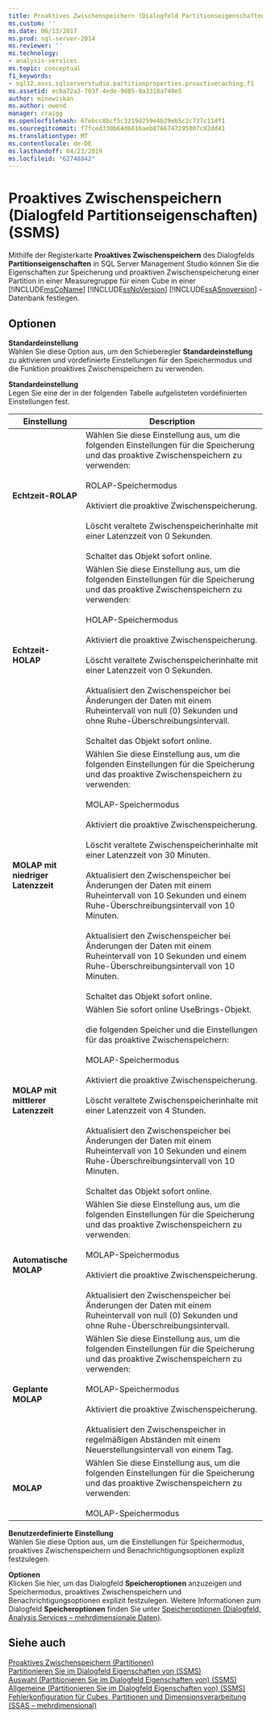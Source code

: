 ```yaml
---
title: Proaktives Zwischenspeichern (Dialogfeld Partitionseigenschaften) (SSMS) | Microsoft-Dokumentation
ms.custom: ''
ms.date: 06/13/2017
ms.prod: sql-server-2014
ms.reviewer: ''
ms.technology:
- analysis-services
ms.topic: conceptual
f1_keywords:
- sql12.asvs.sqlserverstudio.partitionproperties.proactivecaching.f1
ms.assetid: ecba72a3-703f-4ede-9d85-9a3318a749e5
author: minewiskan
ms.author: owend
manager: craigg
ms.openlocfilehash: 67ebcc8bcf5c3219d259e4b29eb5c2c737c11df1
ms.sourcegitcommit: f7fced330b64d6616aeb8766747295807c92dd41
ms.translationtype: MT
ms.contentlocale: de-DE
ms.lasthandoff: 04/23/2019
ms.locfileid: "62748842"
---
```

# <a name="proactive-caching-partition-properties-dialog-box-ssms"></a>Proaktives Zwischenspeichern (Dialogfeld Partitionseigenschaften) (SSMS)
  Mithilfe der Registerkarte **Proaktives Zwischenspeichern** des Dialogfelds **Partitionseigenschaften** in SQL Server Management Studio können Sie die Eigenschaften zur Speicherung und proaktiven Zwischenspeicherung einer Partition in einer Measuregruppe für einen Cube in einer [!INCLUDE[msCoName](../includes/msconame-md.md)] [!INCLUDE[ssNoVersion](../includes/ssnoversion-md.md)] [!INCLUDE[ssASnoversion](../includes/ssasnoversion-md.md)] -Datenbank festlegen.  
  
## <a name="options"></a>Optionen  
 **Standardeinstellung**  
 Wählen Sie diese Option aus, um den Schieberegler **Standardeinstellung** zu aktivieren und vordefinierte Einstellungen für den Speichermodus und die Funktion proaktives Zwischenspeichern zu verwenden.  
  
 **Standardeinstellung**  
 Legen Sie eine der in der folgenden Tabelle aufgelisteten vordefinierten Einstellungen fest.  
  
|Einstellung|Description|  
|-------------|-----------------|  
|**Echtzeit-ROLAP**|Wählen Sie diese Einstellung aus, um die folgenden Einstellungen für die Speicherung und das proaktive Zwischenspeichern zu verwenden:<br /><br /> ROLAP-Speichermodus<br /><br /> Aktiviert die proaktive Zwischenspeicherung.<br /><br /> Löscht veraltete Zwischenspeicherinhalte mit einer Latenzzeit von 0 Sekunden.<br /><br /> Schaltet das Objekt sofort online.|  
|**Echtzeit-HOLAP**|Wählen Sie diese Einstellung aus, um die folgenden Einstellungen für die Speicherung und das proaktive Zwischenspeichern zu verwenden:<br /><br /> HOLAP-Speichermodus<br /><br /> Aktiviert die proaktive Zwischenspeicherung.<br /><br /> Löscht veraltete Zwischenspeicherinhalte mit einer Latenzzeit von 0 Sekunden.<br /><br /> Aktualisiert den Zwischenspeicher bei Änderungen der Daten mit einem Ruheintervall von null (0) Sekunden und ohne Ruhe-Überschreibungsintervall.<br /><br /> Schaltet das Objekt sofort online.|  
|**MOLAP mit niedriger Latenzzeit**|Wählen Sie diese Einstellung aus, um die folgenden Einstellungen für die Speicherung und das proaktive Zwischenspeichern zu verwenden:<br /><br /> MOLAP-Speichermodus<br /><br /> Aktiviert die proaktive Zwischenspeicherung.<br /><br /> Löscht veraltete Zwischenspeicherinhalte mit einer Latenzzeit von 30 Minuten.<br /><br /> Aktualisiert den Zwischenspeicher bei Änderungen der Daten mit einem Ruheintervall von 10 Sekunden und einem Ruhe-Überschreibungsintervall von 10 Minuten.<br /><br /> Aktualisiert den Zwischenspeicher bei Änderungen der Daten mit einem Ruheintervall von 10 Sekunden und einem Ruhe-Überschreibungsintervall von 10 Minuten.<br /><br /> Schaltet das Objekt sofort online.|  
|**MOLAP mit mittlerer Latenzzeit**|Wählen Sie sofort online UseBrings-Objekt.<br /><br /> die folgenden Speicher und die Einstellungen für das proaktive Zwischenspeichern:<br /><br /> MOLAP-Speichermodus<br /><br /> Aktiviert die proaktive Zwischenspeicherung.<br /><br /> Löscht veraltete Zwischenspeicherinhalte mit einer Latenzzeit von 4 Stunden.<br /><br /> Aktualisiert den Zwischenspeicher bei Änderungen der Daten mit einem Ruheintervall von 10 Sekunden und einem Ruhe-Überschreibungsintervall von 10 Minuten.<br /><br /> Schaltet das Objekt sofort online.|  
|**Automatische MOLAP**|Wählen Sie diese Einstellung aus, um die folgenden Einstellungen für die Speicherung und das proaktive Zwischenspeichern zu verwenden:<br /><br /> MOLAP-Speichermodus<br /><br /> Aktiviert die proaktive Zwischenspeicherung.<br /><br /> Aktualisiert den Zwischenspeicher bei Änderungen der Daten mit einem Ruheintervall von null (0) Sekunden und ohne Ruhe-Überschreibungsintervall.|  
|**Geplante MOLAP**|Wählen Sie diese Einstellung aus, um die folgenden Einstellungen für die Speicherung und das proaktive Zwischenspeichern zu verwenden:<br /><br /> MOLAP-Speichermodus<br /><br /> Aktiviert die proaktive Zwischenspeicherung.<br /><br /> Aktualisiert den Zwischenspeicher in regelmäßigen Abständen mit einem Neuerstellungsintervall von einem Tag.|  
|**MOLAP**|Wählen Sie diese Einstellung aus, um die folgenden Einstellungen für die Speicherung und das proaktive Zwischenspeichern zu verwenden:<br /><br /> MOLAP-Speichermodus|  
  
 **Benutzerdefinierte Einstellung**  
 Wählen Sie diese Option aus, um die Einstellungen für Speichermodus, proaktives Zwischenspeichern und Benachrichtigungsoptionen explizit festzulegen.  
  
 **Optionen**  
 Klicken Sie hier, um das Dialogfeld **Speicheroptionen** anzuzeigen und Speichermodus, proaktives Zwischenspeichern und Benachrichtigungsoptionen explizit festzulegen. Weitere Informationen zum Dialogfeld **Speicheroptionen** finden Sie unter [Speicheroptionen &#40;Dialogfeld, Analysis Services – mehrdimensionale Daten&#41;](storage-options-dialog-box-analysis-services-multidimensional-data.md).  
  
## <a name="see-also"></a>Siehe auch  
 [Proaktives Zwischenspeichern &#40;Partitionen&#41;](multidimensional-models-olap-logical-cube-objects/partitions-proactive-caching.md)   
 [Partitionieren Sie im Dialogfeld Eigenschaften von &#40;SSMS&#41;](partition-properties-dialog-box-ssms.md)   
 [Auswahl &#40;Partitionieren Sie im Dialogfeld Eigenschaften von&#41; &#40;SSMS&#41;](selection-partition-properties-dialog-box-ssms.md)   
 [Allgemeine &#40;Partitionieren Sie im Dialogfeld Eigenschaften von&#41; &#40;SSMS&#41;](general-partition-properties-dialog-box-ssms.md)   
 [Fehlerkonfiguration für Cubes, Partitionen und Dimensionsverarbeitung &#40;SSAS – mehrdimensional&#41;](multidimensional-models/error-configuration-for-cube-partition-and-dimension-processing.md)  
  
  
